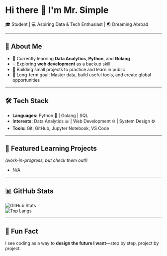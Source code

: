 # Hi there 👋 I'm Mr. Simple  

🎓 Student | 💻 Aspiring Data & Tech Enthusiast | 🌏 Dreaming Abroad  

---

## 🚀 About Me
- 🌱 Currently learning **Data Analytics**, **Python**, and **Golang**  
- 💡 Exploring **web development** as a backup skill  
- 🔭 Building small projects to practice and learn in public  
- 🎯 Long-term goal: Master data, build useful tools, and create global opportunities  

---

## 🛠️ Tech Stack
- **Languages:** Python 🐍 | Golang | SQL  
- **Interests:** Data Analytics 📊 | Web Development 🌐 | System Design ⚙️  
- **Tools:** Git, GitHub, Jupyter Notebook, VS Code  

---

## 📂 Featured Learning Projects
*(work-in-progress, but check them out!)*  
- N/A

---

## 📊 GitHub Stats
![GitHub Stats](https://github-readme-stats.vercel.app/api?username=mostsimpleusername&show_icons=true&theme=tokyonight)  
![Top Langs](https://github-readme-stats.vercel.app/api/top-langs/?username=mostsimpleusername&layout=compact&theme=tokyonight)  

---

## 🌟 Fun Fact
I see coding as a way to **design the future I want**—step by step, project by project.  
